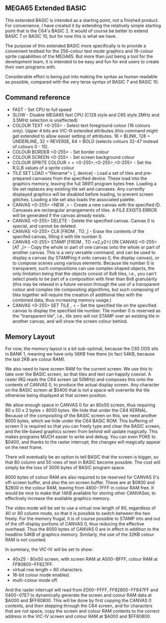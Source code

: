 MEGA65 Extended BASIC
-------------------

This extended BASIC is intended as a starting point, not a finished product.
For convenience, I have created it by extending the relatively simple starting point
that is the C64's BASIC 2.  It would of course be better to extend BASIC 7 or BASIC 10,
but for now this is what we have.

The purpose of this extended BASIC more specifically is to provide a convenient testbed
for the 256-colour text mode graphics and 16-colour sprite capabilities of the MEGA65.
But more than just being a tool for the development team, it is intended to be easy and
fun for end users to create their own programs with.

Considerable effort is being put into making the syntax as human readable as possible,
compared with the very terse syntax of BASIC 7 and BASIC 10.

Command reference
-------------

* FAST - Set CPU to full speed
* SLOW - Disable MEGA65 fast CPU (C128 style and C65 style 2MHz and 3.5MHz selection is unaffected)
* COLOUR TEXT <0-255> - Select text foreground colour (16 colours only). Upper 4 bits are VIC-III extended attributes (this command might get extended to allow easier setting of attributes. 16 = BLINK, 128 = UNDERLINE, 32 = REVERSE, 64 = BOLD (selects colours 32-47 instead of colours 0 - 15).
* COLOUR BORDER <0-255> - Set border colour
* COLOUR SCREEN <0-255> - Set screen background colour
* COLOUR SPRITE <sprite number> COLOUR <colour index in sprite>> = <0-255>,<0-255>,<0-255> - Set the R,G,B values of a sprite colour
* TILE SET LOAD <"filename"> [, device] - Load a set of tiles and pre-prepared canvases from the specified device. These load into the graphics memory, leaving the full 38911 program bytes free. Loading a tile set replaces any existing tile set and canvases.  Any currently displayed graphics will be disabled before loading, to prevent screen glitches. Loading a tile set also loads the associated palette.
* CANVAS <0-255> <NEW <width>,<height>> - Create a new canvas with the specified ID. Canvases are rectangular arrangements of tiles. A FILE EXISTS ERROR will be generated if the canvas already exists.
* CANVAS <0-255> DELETE - Delete the specified canvas. Canvas 0 is special, and cannot be deleted.
* CANVAS <0-255> CLR [FROM <x1>,<y1> TO <x2>,<y2>] - Erase the contents of the specifed canvas, filling it with tile number 0.
* CANVAS <0-255> STAMP [FROM <x1>,<y1> TO <x2,y2>] ON CANVAS <0-255> [AT <x>,<y>]> - Copy the whole or part of one canvas onto the whole or part of another canvas.  This is a very versatile command, and can be used to display a canvas (by STAMPing it onto canvas 0, the display canvas), or to compose scenes using various elements. Because tile number 0 is transparent, such compositions can use complex shaped objects, the only limitation being that the objects consist of 8x8 tiles, i.e., you can't select pixels to be part of a composition with finer than 8x8 granularity (this may be relaxed in a future version through the use of a transparent colour and complex tile compositing algorithms, but such composing of tiles together will require the creation of additional tiles with the combined data, thus increasing memory usage.)
* CANVAS <0-255> SET TILE <x>,<y> = <tile number> - Set the specified tile on the specified canvas to display the specified tile number. Tile number 0 is reserved as the "transparent tile", i.e., tile zero will not STAMP over an existing tile in another canvas, and will show the screen colour behind.


Memory Layout
------------

For now, the memory layout is a bit sub-optimal, because the C65 DOS sits in BANK 1, meaning we have only 56KB free there
(in fact 54KB, because the last 2KB are colour RAM).

We also need to have screen RAM for the current screen.  We use this to take over the BASIC screen, so that tiles and text
can happily coexist.  A raster IRQ reads the C64 screen (at 50MHz) and composes this onto the contents of CANVAS 0, to
produce the actual display screen.  Any character on the BASIC screen at $0400 that is not a space will overwrite the
tile otherwise being displayed at that screen position.

We allow enough space in CANVAS 0 for an 80x50 screen, thus requiring 80 x 50 x 2 bytes = 8000 bytes. We hide that under
the C64 KERNAL.  Because of the compositing of the BASIC screen on this, we need another 8000 bytes, which we hide under
the C64 BASIC ROM.  This buffering of screen 0 is required so that you can freely type and clear the BASIC screen, and
the tile-based graphics screen from behind will update magically.  This makes programs MUCH easier to write and debug.
You can even POKE to $0400, and thanks to the raster interrupt, the changes will magically appear on the next frame.

There will eventually be an option to tell BASIC that the screen is bigger, so that 80 column and 50 rows of text in
BASIC become possible. The cost will simply be the loss of 3000 bytes of BASIC program space.

8000 bytes of colour RAM are also required to be reserved for CANVAS 0's off-screen buffer, and also the on-screen buffer.
These are at $0800 and $2800 in the colour RAM, leaving from $4800-$7FFF in colour RAM free. It would be nice to make that
14KB available for storing other CANVASes, to effectively increase the available graphics memory.

The video mode will be set to use a virtual row length of 80, regardless of 40 or 80 column mode, so that it is possible to
switch between the two freely.  For the memory frugal, it is of course possible to STAMP into and out of the off-display
portions of CANVAS 0, thus reducing the effective overhead.  Thus the 8000 bytes of CANVAS 0 are in effect in addition to
the headline 54KB of graphics memory. Similarly, the use of the 32KB colour RAM is not counted.

In summary, the VIC-IV will be set to show:

* 40x25 - 80x50 screen, with screen RAM at $A000-$BFFF, colour RAM at $FF80800-$FF827FF.
* virtual row length = 80 characters.
* 16-bit colour mode enabled.
* multi-colour mode off.

And the raster interrupt will read from $E000-$FFFF, $FF82800-$FF847FF and $0400-$07E7 to dynamically generate
the screen and colour RAM data at $A000 and $FF80800.  This will be done by first copying the CANVAS 0 contents,
and then stepping through the C64 screen, and for characters that are not space, copy the screen and colour RAM
contents to the correct address in the VIC-IV screen and colour RAM at $A000 and $FF80800.
